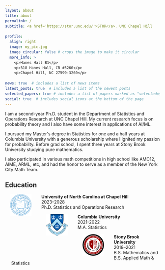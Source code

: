 ```yaml
---
layout: about
title: about
permalink: /
subtitle: <a href='https://stor.unc.edu/'>STOR</a>. UNC Chapel Hill

profile:
  align: right
  image: my_pic.jpg
  image_circular: false # crops the image to make it circular
  more_info: >
    <p>Hanes Hall B1</p>
    <p>318 Hanes Hall, CB #3260</p>
    <p>Chapel Hill, NC 27599-3260</p>

news: true  # includes a list of news items
latest_posts: true  # includes a list of the newest posts
selected_papers: true # includes a list of papers marked as "selected={true}"
social: true  # includes social icons at the bottom of the page
---
```


I am a second-year Ph.D. student in the Department of Statistics and Operations Research at UNC Chapel Hill. My current research focus is on probability theory and I also have some interest in applications of AI/ML. 

I pursued my Master's degree in Statistics for one and a half years at Columbia University with a generous scholarship where I ignited my passion for probability. Before grad school, I spent three years at Stony Brook University studying pure mathematics. 

I also participated in various math competitions in high school like AMC12, AIME, ARML, etc, and had the honor to serve as a member of the New York City Math Team. 

<!--Write my biography here. Tell the world about yourself. Link to your favorite [subreddit](http://reddit.com). You can put a picture in, too. The code is already in, just name your picture `prof_pic.jpg` and put it in the `img/` folder.

Put your address / P.O. box / other info right below your picture. You can also disable any of these elements by editing `profile` property of the YAML header of your `_pages/about.md`. Edit `_bibliography/papers.bib` and Jekyll will render your [publications page](/al-folio/publications/) automatically.

Link to your social media connections, too. This theme is set up to use [Font Awesome icons](http://fortawesome.github.io/Font-Awesome/) and [Academicons](https://jpswalsh.github.io/academicons/), like the ones below. Add your Facebook, Twitter, LinkedIn, Google Scholar, or just disable all of them.-->

<style>
  .eduimg {margin: 0px 32px 0px 16px;float:left}
  .edutext {
  margin-left: 20px;
}
</style>

<div class="education">
<h2>Education</h2>

<p> </p>
<p> </p>

<img class="eduimg" src="assets/img/University_of_North_Carolina_at_Chapel_Hill_seal.svg.png" width="70" height="70" >
<p class="edutext"> <b> University of North Carolina at Chapel Hill </b><br>2023–2028<br> Ph.D. Statistics and Operations Research </p>



<img class="eduimg" src="assets/img/columbia_logo.png" width="70" height="70">

<p class="edutext"><b> Columbia University </b><br>2021-2022<br> M.A. Statistics</p>



<img class="eduimg" src="assets/img/stony_logo.png" width="70" height="70">
<div  class="edutext">
<p><b> Stony Brook University </b><br> 2018–2021<br>B.S. Mathematics and B.S. Applied Math &amp; Statistics</p>
</div>






</div>
